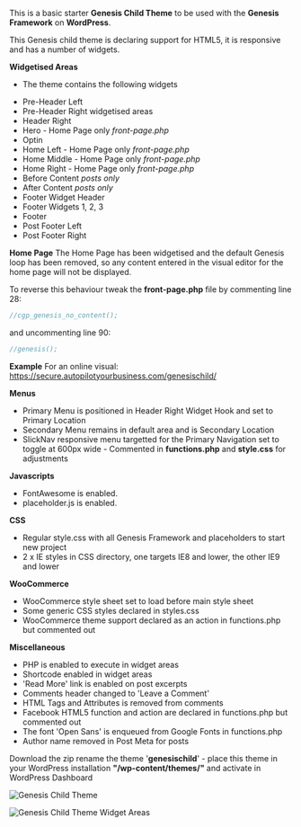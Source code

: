 This is a basic starter **Genesis Child Theme** to be used with the **Genesis Framework** on **WordPress**.

This Genesis child theme is declaring support for HTML5, it is responsive and has a number of widgets.

**Widgetised Areas**
- The theme contains the following widgets
* Pre-Header Left
* Pre-Header Right widgetised areas
* Header Right
* Hero - Home Page only *front-page.php*
* Optin
* Home Left - Home Page only *front-page.php*
* Home Middle - Home Page only *front-page.php*
* Home Right - Home Page only *front-page.php*
* Before Content *posts only*
* After Content *posts only*
* Footer Widget Header
* Footer Widgets 1, 2, 3
* Footer
* Post Footer Left
* Post Footer Right

**Home Page**
The Home Page has been widgetised and the default Genesis loop has been removed, so any content entered in the visual editor for the home page will not be displayed.

To reverse this behaviour tweak the **front-page.php** file by commenting line 28:
```php
//cgp_genesis_no_content();
```

and uncommenting line 90:
```php
//genesis();
```

**Example**
For an online visual:
https://secure.autopilotyourbusiness.com/genesischild/

**Menus**
- Primary Menu is positioned in Header Right Widget Hook and set to Primary Location
- Secondary Menu remains in default area and is Secondary Location
- SlickNav responsive menu targetted for the Primary Navigation set to toggle at 600px wide - Commented in **functions.php** and **style.css** for adjustments

**Javascripts**
- FontAwesome is enabled.
- placeholder.js is enabled.

**CSS**
- Regular style.css with all Genesis Framework and placeholders to start new project
- 2 x IE styles in CSS directory, one targets IE8 and lower, the other IE9 and lower

**WooCommerce**
- WooCommerce style sheet set to load before main style sheet
- Some generic CSS styles declared in styles.css
- WooCommerce theme support declared as an action in functions.php but commented out

**Miscellaneous**
- PHP is enabled to execute in widget areas
- Shortcode enabled in widget areas
- 'Read More' link is enabled on post excerpts
- Comments header changed to 'Leave a Comment'
- HTML Tags and Attributes is removed from comments
- Facebook HTML5 function and action are declared in functions.php but commented out
- The font 'Open Sans' is enqueued from Google Fonts in functions.php
- Author name removed in Post Meta for posts

Download the zip rename the theme '**genesischild**' - place this theme in your WordPress installation **"/wp-content/themes/"** and activate in WordPress Dashboard

![Genesis Child Theme](http://coolestguidesontheplanet.com/wp-content/themes/gee/images/genesis-markedup1.png)

![Genesis Child Theme Widget Areas](http://coolestguidesontheplanet.com/wp-content/themes/gee/images/genesischild-widgets.png)


